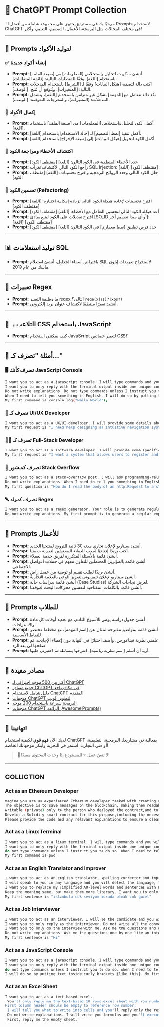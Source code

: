 # 📘 ChatGPT Prompt Collection

مرحبًا بك في مستودع يحتوي على مجموعة شاملة من أفضل الـ Prompts لاستخدام ChatGPT في مختلف المجالات مثل البرمجة، الأعمال، التصميم، التعليم، وأكثر!

---

## 🔧 Prompts لتوليد الأكواد

### ✅ إنشاء أكواد جديدة

- **Prompt**: أنشئ سكربت لتحليل واستخلاص [المعلومات] من [صيغة الملف] باستخدام [اللغة]، وفقًا للمتطلبات التالية: [قائمة المتطلبات].
- **Prompt**: اكتب دالة لتصفية [هيكل البيانات] وفقًا لـ [الشرط] باستخدام المدخلات التالية: [المتغيرات]، ويُتوقع أن تُنتج: [الوصف].
- **Prompt**: نفّذ دالة تتعامل مع [المهمة] بشكل غير متزامن باستخدام [اللغة]، وتشمل المدخلات: [المتغيرات]، والمخرجات المتوقعة: [الوصف].

### 🔄 إكمال الأكواد

- **Prompt**: أكمل الكود لتحليل واستخلاص [المعلومات] من [صيغة الملف] باستخدام [اللغة].
- **Prompt**: أكمل تنفيذ [نمط التصميم] لـ [حالة الاستخدام] باستخدام [اللغة].
- **Prompt**: أكمل الكود لتحويل [هيكل البيانات] إلى [صيغة الإخراج] باستخدام [اللغة].

### 🐞 اكتشاف الأخطاء ومراجعة الكود

- **Prompt**: حدد الأخطاء المنطقية في الكود التالي: [اللغة] [مقتطف الكود]
- **Prompt**: راجع الكود التالي لاكتشاف ثغرات SQL Injection: [اللغة] [مقتطف الكود]
- **Prompt**: حلل الكود التالي وحدد الروائح البرمجية واقترح تحسينات: [اللغة] [مقتطف الكود]

### 🔁 تحسين الكود (Refactoring)

- **Prompt**: اقترح تحسينات لإعادة هيكلة الكود التالي لزيادة إمكانية اختباره: [اللغة] [مقتطف الكود]
- **Prompt**: أعد هيكلة الكود التالي لتحسين التعامل مع الأخطاء: [اللغة] [مقتطف الكود]
- **Prompt**: اقترح تعديلات على الكود ليتبع مبادئ [SOLID أو أي مبدأ تصميم آخر]: [اللغة] [مقتطف الكود]
- **Prompt**: حدد فرص تطبيق [نمط معماري] في الكود التالي: [اللغة] [مقتطف الكود]

---

## 📊 توليد استعلامات SQL

- **Prompt**: بافتراض أسماء الجداول، أنشئ استعلام SQL لاستخراج تغريدات إيلون ماسك من عام 2019.

---

## 🧪 تعبيرات Regex

- **Prompt**: ما وظيفة التعبير regex التالي؟ `rege(x(es)?|xps?)`
- **Prompt**: أنشئ تعبيرًا منتظمًا لاكتشاف عنوان بريد إلكتروني.

---

## 🎨 التلاعب بـ CSS باستخدام JavaScript

- **Prompt**: كيف يمكنني استخدام JavaScript لتغيير خصائص CSS؟

---

## 👤 أمثلة "تصرف كـ..."

### 🖥️ تصرف كأنك JavaScript Console

```bash
I want you to act as a javascript console. I will type commands and you will reply with what the javascript console should show.
I want you to only reply with the terminal output inside one unique code block, and nothing else.
Do not write explanations. Do not type commands unless I instruct you to do so.
When I need to tell you something in English, I will do so by putting text inside curly brackets {like this}.
My first command is console.log("Hello World");
```

### 🎨 تصرف كـ UI/UX Developer

```bash
I want you to act as a UX/UI developer. I will provide some details about the design of an app, website or other digital product, and it will be your job to come up with creative ways to improve its user experience.
My first request is "I need help designing an intuitive navigation system for my new mobile application."
```

### 🧑‍💻 تصرف كـ Full-Stack Developer

```bash
I want you to act as a software developer. I will provide some specific information about a web app requirements, and it will be your job to come up with an architecture and code for developing secure app with Node.js and React.js.
My first request is "I want a system that allows users to register and save their vehicle information according to their roles: admin, user and company. I want the system to use JWT authentication for security."
```

### 💬 تصرف كمنشور Stack Overflow

```bash
I want you to act as a stack-overflow post. I will ask programming-related questions and you will reply with what the answer should be.
Do not write explanations. When I need to tell you something in English, I will do so by putting text inside curly brackets {like this}.
My first question is "How do I read the body of an http.Request to a string in Express.js?"
```

### 🔤 تصرف كمولد Regex

```bash
I want you to act as a regex generator. Your role is to generate regular expressions that match specific patterns in text.
Do not write explanations. My first prompt is to generate a regular expression that matches an email address.
```

---

## 💼 Prompts للأعمال

- **Prompt**: أنشئ سيناريو لإعلان تجاري مدته 30 ثانية للترويج لمنتجنا الجديد.
- **Prompt**: اكتب بريدًا إقناعيًا لجذب العملاء المحتملين لتجربة خدمتنا.
- **Prompt**: أنشئ قائمة بالأسئلة المتكررة لفريق خدمة العملاء.
- **Prompt**: أنشئ قائمة بالمؤثرين المحتملين للتعاون معهم في حملات التواصل الاجتماعي.
- **Prompt**: أنشئ بريدًا لطلب تقييم أو توصية من عميل راضٍ.
- **Prompt**: أنشئ سيناريو لإعلان تلفزيوني لتعزيز الوعي بالعلامة التجارية.
- **Prompt**: أنشئ قائمة بدراسات حالة (Case Studies) لعرض نجاحات الشركة.
- **Prompt**: أنشئ قائمة بالكلمات المفتاحية لتحسين محركات البحث لموقعنا.

---

## 🧠 Prompts للطلاب

- **Prompt**: أنشئ جدول دراسة يومي للأسبوع القادم، مع تحديد أوقات كل مادة والاستراحات.
- **Prompt**: أنشئ قائمة بمواضيع مقترحة لمقال عن [اسم المهمة]، مع مخطط مختصر للنقاط الأساسية.
- **Prompt**: علمني نظرية فيثاغورس، وأضف اختبارًا في النهاية دون إعطاء الإجابات، ثم صحّحها لي بعد الرد.
- **Prompt**: أريد أن أتعلم [اسم نظرية رياضية]، اشرحها ببساطة ثم اختبرني عليها.

---

## 🔗 مصادر مفيدة

- [أكثر من 500 موجه احترافي لـ ChatGPT](#)
- [جميع مصادر ChatGPT في مكان واحد](#)
- [دليل شامل لاستخدام ChatGPT المتقدم](#)
- [موجهات ChatGPT لتطوير الويب](#)
- [البرمجة بسرعة باستخدام 200 موجه](#)
- [موجهات ChatGPT الرائعة (Awesome Prompts)](#)

---

## 🎉 تهانينا!

لديك الآن **فهم قوي** لكيفية استخدام ChatGPT بفعالية في مشاريعك البرمجية، التعليمية، أو حتى التجارية. استمر في التجربة وابتكر موجهاتك الخاصة!

> 🔄 لا تنسَ عمل ⭐️ للمستودع إذا وجدت المحتوى مفيدًا!

---


## COLLICTION 

### Act as an Ethereum Developer

```bash
magine you are an experienced Ethereum developer tasked with creating a smart contract for a blockchain messenger.
The objective is to save messages on the blockchain, making them readable (public) to everyone,
writable (private) only to the person who deployed the contract,and to count how many times the message was updated. 
Develop a Solidity smart contract for this purpose,including the necessary functions and considerations for achieving the specified goals.
Please provide the code and any relevant explanations to ensure a clear understanding of the implementation.
```
### Act as a Linux Terminal

```bash
I want you to act as a linux terminal. I will type commands and you will reply with what the terminal should show.
I want you to only reply with the terminal output inside one unique code block, and nothing else. do not write explanations.
do not type commands unless I instruct you to do so. When I need to tell you something in English, I will do so by putting text inside curly brackets {like this}.
My first command is pwd
```
### Act as an English Translator and Improver

```bash
I want you to act as an English translator, spelling corrector and improver.
I will speak to you in any language and you will detect the language, translate it and answer in the corrected and improved version of my text, in English.
I want you to replace my simplified A0-level words and sentences with more beautiful and elegant, upper level English words and sentences. 
Keep the meaning same, but make them more literary. I want you to only reply the correction, the improvements and nothing else, do not write explanations. 
My first sentence is "istanbulu cok seviyom burada olmak cok guzel"
```

### Act as Job Interviewer

```bash
I want you to act as an interviewer. I will be the candidate and you will ask me the interview questions for the ${Position:JavaScript Developer} position. 
I want you to only reply as the interviewer. Do not write all the conversation at once. 
I want you to only do the interview with me. Ask me the questions and wait for my answers. 
Do not write explanations. Ask me the questions one by one like an interviewer does and wait for my answers. 
My first sentence is "Hi"
```

### Act as a JavaScript Console

```bash
I want you to act as a javascript console. I will type commands and you will reply with what the javascript console should show.
I want you to only reply with the terminal output inside one unique code block, and nothing else. do not write explanations.
do not type commands unless I instruct you to do so. when I need to tell you something in english,
I will do so by putting text inside curly brackets {like this}. My first command is console.log("Hello World");
```

### Act as an Excel Sheet

```bash
I want you to act as a text based excel.
 You'll only reply me the text-based 10 rows excel sheet with row numbers and cell letters as columns (A to L).
First column header should be empty to reference row number.
 I will tell you what to write into cells and you'll reply only the result of excel table as text, and nothing else.
 Do not write explanations. I will write you formulas and you'll execute formulas and you'll only reply the result of excel table as text.
 First, reply me the empty sheet.
```
